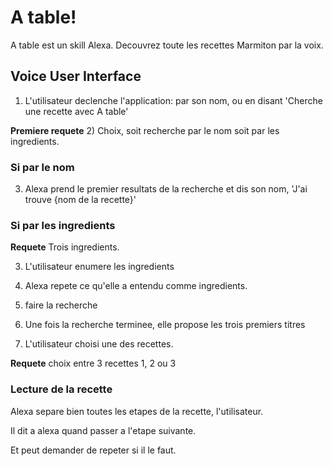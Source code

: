 # A table!

A table est un skill Alexa. Decouvrez toute les recettes Marmiton par la voix.

## Voice User Interface

1) L'utilisateur declenche l'application: par son nom, ou en disant 'Cherche une recette avec A table'

**Premiere requete**
2) Choix, soit recherche par le nom soit par les ingredients.

### Si par le nom

3) Alexa prend le premier resultats de la recherche et dis son nom, 'J'ai trouve {nom de la recette}'


### Si par les ingredients

**Requete** Trois ingredients.

3) L'utilisateur enumere les ingredients

4) Alexa repete ce qu'elle a entendu comme ingredients. 

6) faire la recherche

7) Une fois la recherche terminee, elle propose les trois premiers titres

8) L'utilisateur choisi une des recettes.

**Requete** choix entre 3 recettes 1, 2 ou 3

### Lecture de la recette

Alexa separe bien toutes les etapes de la recette, l'utilisateur.

Il dit a alexa quand passer a l'etape suivante.

Et peut demander de repeter si il le faut.